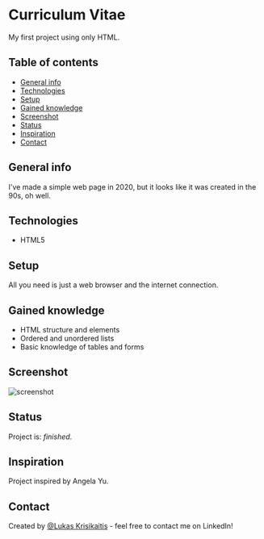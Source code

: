 # Curriculum Vitae

My first project using only HTML.

## Table of contents
* [General info](#general-info)
* [Technologies](#technologies)
* [Setup](#setup)
* [Gained knowledge](#gained-knowledge)
* [Screenshot](#screenshot)
* [Status](#status)
* [Inspiration](#inspiration)
* [Contact](#contact)

## General info
I've made a simple web page in 2020, but it looks like it was created in the 90s, oh well.

## Technologies
* HTML5

## Setup
All you need is just a web browser and the internet connection.

## Gained knowledge
* HTML structure and elements
* Ordered and unordered lists
* Basic knowledge of tables and forms

## Screenshot
![screenshot](https://user-images.githubusercontent.com/23439837/107153478-6ff02a80-6976-11eb-86e3-e8e5f06e4772.png)

## Status
Project is: _finished_.

## Inspiration
Project inspired by Angela Yu.

## Contact
Created by [@Lukas Krisikaitis](https://www.linkedin.com/in/lukas-krisikaitis-44597a1b0/) - feel free to contact me on LinkedIn!
